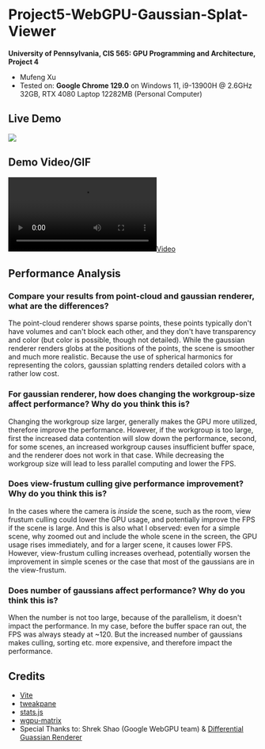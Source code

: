 # Project5-WebGPU-Gaussian-Splat-Viewer

**University of Pennsylvania, CIS 565: GPU Programming and Architecture, Project 4**

* Mufeng Xu
* Tested on: **Google Chrome 129.0** on
  Windows 11, i9-13900H @ 2.6GHz 32GB, RTX 4080 Laptop 12282MB (Personal Computer)

## Live Demo

[![](img/thumb.png)](http://TODO.github.io/Project4-WebGPU-Forward-Plus-and-Clustered-Deferred)

## Demo Video/GIF

[![](img/video.mp4)](TODO)

## Performance Analysis

### Compare your results from point-cloud and gaussian renderer, what are the differences?

The point-cloud renderer shows sparse points, these points typically don't have volumes and can't block each other,
and they don't have transparency and color (but color is possible, though not detailed).
While the gaussian renderer renders globs at the positions of the points, the scene is smoother and much more realistic.
Because the use of spherical harmonics for representing the colors, gaussian splatting renders detailed colors with a rather low cost.

### For gaussian renderer, how does changing the workgroup-size affect performance? Why do you think this is?

Changing the workgroup size larger, generally makes the GPU more utilized, therefore improve the performance. However, if the workgroup is too large, first the increased data contention will slow down the performance, second, for some scenes, an increased workgroup causes insufficient buffer space, and the renderer does not work in that case. While decreasing the workgroup size will lead to less parallel computing and lower the FPS.

### Does view-frustum culling give performance improvement? Why do you think this is?

In the cases where the camera is *inside* the scene, such as the room, view frustum culling could lower the GPU usage, and potentially improve the FPS if the scene is large. And this is also what I observed: even for a simple scene, why zoomed out and include the whole scene in the screen, the GPU usage rises immediately, and for a larger scene, it causes lower FPS. However, view-frustum culling increases overhead, potentially worsen the improvement in simple scenes or the case that most of the gaussians are in the view-frustum.

### Does number of gaussians affect performance? Why do you think this is?

When the number is not too large, because of the parallelism, it doesn't impact the performance. In my case, before the buffer space ran out, the FPS was always steady at ~120. But the increased number of gaussians makes culling, sorting etc. more expensive, and therefore impact the performance.

## Credits

* [Vite](https://vitejs.dev/)
* [tweakpane](https://tweakpane.github.io/docs//v3/monitor-bindings/)
* [stats.js](https://github.com/mrdoob/stats.js)
* [wgpu-matrix](https://github.com/greggman/wgpu-matrix)
* Special Thanks to: Shrek Shao (Google WebGPU team) & [Differential Guassian Renderer](https://github.com/graphdeco-inria/diff-gaussian-rasterization)
